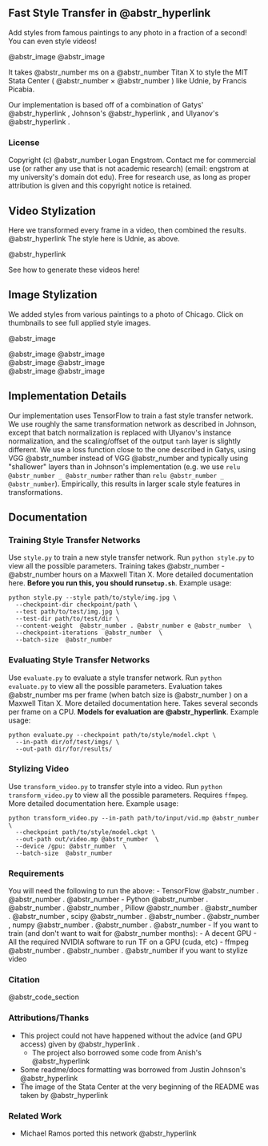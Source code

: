 ## Fast Style Transfer in @abstr_hyperlink 

Add styles from famous paintings to any photo in a fraction of a second! You can even style videos!

@abstr_image @abstr_image 

It takes @abstr_number ms on a @abstr_number Titan X to style the MIT Stata Center ( @abstr_number × @abstr_number ) like Udnie, by Francis Picabia. 

Our implementation is based off of a combination of Gatys' @abstr_hyperlink , Johnson's @abstr_hyperlink , and Ulyanov's @abstr_hyperlink . 

### License

Copyright (c) @abstr_number Logan Engstrom. Contact me for commercial use (or rather any use that is not academic research) (email: engstrom at my university's domain dot edu). Free for research use, as long as proper attribution is given and this copyright notice is retained.

## Video Stylization

Here we transformed every frame in a video, then combined the results. @abstr_hyperlink The style here is Udnie, as above.

@abstr_hyperlink 

See how to generate these videos here!

## Image Stylization

We added styles from various paintings to a photo of Chicago. Click on thumbnails to see full applied style images.

@abstr_image 

@abstr_image @abstr_image   
@abstr_image @abstr_image   
@abstr_image @abstr_image 

## Implementation Details

Our implementation uses TensorFlow to train a fast style transfer network. We use roughly the same transformation network as described in Johnson, except that batch normalization is replaced with Ulyanov's instance normalization, and the scaling/offset of the output `tanh` layer is slightly different. We use a loss function close to the one described in Gatys, using VGG @abstr_number instead of VGG @abstr_number and typically using "shallower" layers than in Johnson's implementation (e.g. we use `relu @abstr_number _ @abstr_number` rather than `relu @abstr_number _ @abstr_number`). Empirically, this results in larger scale style features in transformations.

## Documentation

### Training Style Transfer Networks

Use `style.py` to train a new style transfer network. Run `python style.py` to view all the possible parameters. Training takes @abstr_number - @abstr_number hours on a Maxwell Titan X. More detailed documentation here. **Before you run this, you should run`setup.sh`**. Example usage:
    
    
    python style.py --style path/to/style/img.jpg \
      --checkpoint-dir checkpoint/path \
      --test path/to/test/img.jpg \
      --test-dir path/to/test/dir \
      --content-weight  @abstr_number . @abstr_number e @abstr_number  \
      --checkpoint-iterations  @abstr_number  \
      --batch-size  @abstr_number
    

### Evaluating Style Transfer Networks

Use `evaluate.py` to evaluate a style transfer network. Run `python evaluate.py` to view all the possible parameters. Evaluation takes @abstr_number ms per frame (when batch size is @abstr_number ) on a Maxwell Titan X. More detailed documentation here. Takes several seconds per frame on a CPU. **Models for evaluation are @abstr_hyperlink**. Example usage:
    
    
    python evaluate.py --checkpoint path/to/style/model.ckpt \
      --in-path dir/of/test/imgs/ \
      --out-path dir/for/results/
    

### Stylizing Video

Use `transform_video.py` to transfer style into a video. Run `python transform_video.py` to view all the possible parameters. Requires `ffmpeg`. More detailed documentation here. Example usage:
    
    
    python transform_video.py --in-path path/to/input/vid.mp @abstr_number  \
      --checkpoint path/to/style/model.ckpt \
      --out-path out/video.mp @abstr_number  \
      --device /gpu: @abstr_number  \
      --batch-size  @abstr_number
    

### Requirements

You will need the following to run the above: \- TensorFlow @abstr_number . @abstr_number . @abstr_number \- Python @abstr_number . @abstr_number . @abstr_number , Pillow @abstr_number . @abstr_number . @abstr_number , scipy @abstr_number . @abstr_number . @abstr_number , numpy @abstr_number . @abstr_number . @abstr_number \- If you want to train (and don't want to wait for @abstr_number months): \- A decent GPU \- All the required NVIDIA software to run TF on a GPU (cuda, etc) \- ffmpeg @abstr_number . @abstr_number . @abstr_number if you want to stylize video

### Citation

@abstr_code_section 

### Attributions/Thanks

  * This project could not have happened without the advice (and GPU access) given by @abstr_hyperlink . 
    * The project also borrowed some code from Anish's @abstr_hyperlink 
  * Some readme/docs formatting was borrowed from Justin Johnson's @abstr_hyperlink 
  * The image of the Stata Center at the very beginning of the README was taken by @abstr_hyperlink 



### Related Work

  * Michael Ramos ported this network @abstr_hyperlink 


